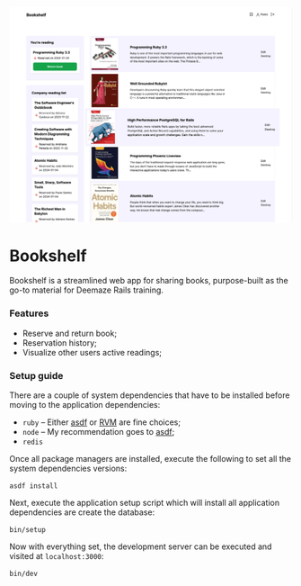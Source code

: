 ![repo-banner](public/repo-banner.png)

# Bookshelf

Bookshelf is a streamlined web app for sharing books, purpose-built as the go-to material for Deemaze Rails training.

### Features
- Reserve and return book;
- Reservation history;
- Visualize other users active readings;

### Setup guide

There are a couple of system dependencies that have to be installed before moving to the application dependencies:
- `ruby` – Either [asdf](https://asdf-vm.com/) or [RVM](https://rvm.io/) are fine choices;
- `node` – My recommendation goes to [asdf](https://asdf-vm.com/);
- `redis`

Once all package managers are installed, execute the following to set all the system dependencies versions:
```
asdf install
```
Next, execute the application setup script which will install all application dependencies are create the database:
```
bin/setup
```
Now with everything set, the development server can be executed and visited at `localhost:3000`:
```
bin/dev
```
